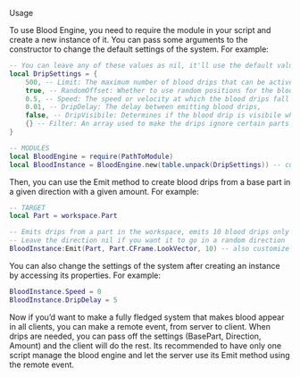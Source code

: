 Usage

To use Blood Engine, you need to require the module in your script and create a new instance of it. You can pass some arguments to the constructor to change the default settings of the system. For example:

```lua
-- You can leave any of these values as nil, it'll use the default values
local DripSettings = {
	500, -- Limit: The maximum number of blood drips that can be active at once
	true, -- RandomOffset: Whether to use random positions for the blood drips
	0.5, -- Speed: The speed or velocity at which the blood drips fall
	0.01, -- DripDelay: The delay between emitting blood drips,
	false, -- DripVisibile: Determines if the blood drip is visibile when emitted
	{} -- Filter: An array used to make the drips ignore certain parts (go through them, not interact with them)
}

-- MODULES
local BloodEngine = require(PathToModule)
local BloodInstance = BloodEngine.new(table.unpack(DripSettings)) -- customize to whatever you want
```

Then, you can use the Emit method to create blood drips from a base part in a given direction with a given amount. For example:

```lua
-- TARGET
local Part = workspace.Part

-- Emits drips from a part in the workspace, emits 10 blood drips only in the front direction
-- Leave the direction nil if you want it to go in a random direction
BloodInstance:Emit(Part, Part.CFrame.LookVector, 10) -- also customize to whatever you want
```

You can also change the settings of the system after creating an instance by accessing its properties. For example:

```lua
BloodInstance.Speed = 0
BloodInstance.DripDelay = 5
```

Now if you’d want to make a fully fledged system that makes blood appear in all clients, you can make a remote event, from server to client. When drips are needed, you can pass off the settings (BasePart, Direction, Amount) and the client will do the rest. Its recommended to have only one script manage the blood engine and let the server use its Emit method using the remote event.
